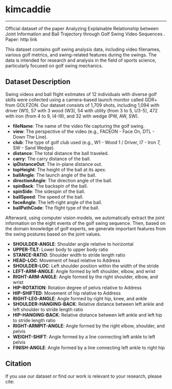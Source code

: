 # kimcaddie
---

Official dataset of the paper Analyzing Explainable Relationship between Joint Information and Ball Trajectory through Golf Swing Video Sequences
. Paper: http link

This dataset contains golf swing analysis data, including video filenames, various golf metrics, and swing-related features during the swings. The data is intended for research and analysis in the field of sports science, particularly focused on golf swing mechanics.

## Dataset Description

Swing videos and ball flight estimates of 12 individuals with diverse golf skills were collected using a camera-based launch monitor called GDR+ from GOLFZON.
Our dataset consists of 1,709 shots, including 1,094 with driver (W1), 57 with 3 wood (W3), 54 with utility (from 3 to 5, U3-5), 472 with iron (from 4 to 9, I4-I9), and 32 with wedge (PW, AW, SW).

- **fileName**: The name of the video file capturing the golf swing.
- **view**: The perspective of the video (e.g., FACEON - Face On, DTL - Down The Line).
- **club**: The type of golf club used (e.g., W1 - Wood 1 / Driver, I7 - Iron 7, SW - Sand Wedge).
- **distance**: The total distance the ball traveled.
- **carry**: The carry distance of the ball.
- **ipDistanceOut**: The in-plane distance out.
- **topHeight**: The height of the ball at its apex.
- **ballAngle**: The launch angle of the ball.
- **directionAngle**: The direction angle of the ball.
- **spinBack**: The backspin of the ball.
- **spinSide**: The sidespin of the ball.
- **ballSpeed**: The speed of the ball.
- **faceAngle**: The left-right angle of the ball.
- **ballPathCode**: The flight type of the ball.

Afterward, using computer vision models, we automatically extract the joint information on the eight events of the golf swing sequence. Then, based on the domain knowledge of golf experts, we generate important features from the swing postures based on the joint values.

- **SHOULDER-ANGLE**: Shoulder angle relative to horizontal
- **UPPER-TILT**: Lower body to upper body ratio
- **STANCE-RATIO**: Shoulder width to stride length ratio
- **HEAD-LOC**: Movement of head relative to Address
- **SHOULDER-LOC**: Left shoulder position within the width of the stride
- **LEFT-ARM-ANGLE**: Angle formed by left shoulder, elbow, and wrist
- **RIGHT-ARM-ANGLE**: Angle formed by the right shoulder, elbow, and wrist
- **HIP-ROTATION**: Rotation degree of pelvis relative to Address
- **HIP-SHIFTED**: Movement of hip relative to Address
- **RIGHT-LEG-ANGLE**: Angle formed by right hip, knee, and ankle
- **SHOULDER-HANGING-BACK**: Relative distance between left ankle and left shoulder to stride length ratio
- **HIP-HANGING-BACK**: Relative distance between left ankle and left hip to stride length ratio
- **RIGHT-ARMPIT-ANGLE**: Angle formed by the right elbow, shoulder, and pelvis
- **WEIGHT-SHIFT**: Angle formed by a line connecting left ankle to left pelvis
- **FINISH-ANGLE**: Angle formed by a line connecting left ankle to right hip

## Citation
If you use our dataset or find our work is relevant to your research, please cite:
